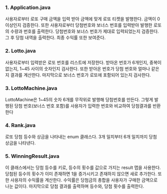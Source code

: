 ### 1. Application.java
사용자로부터 로또 구매 금액을 입력 받아 금액에 맞게 로또 티켓을 발행한다. 
금액이 0 이상인지 검증한다. 
또한 사용자로부터 당첨번호와 보너스 번호를 입력받아 발행한 로또의 수량과 번호를 출력한다.
당첨번호와 보너스 번호가 제대로 입력되었는지 검증한다.
그 후 당첨 내역을 출력한다. 최종 수익률 또한 보여준다. 
<br>

### 2. Lotto.java
사용자로부터 입력받은 로또 번호를 리스트에 저장한다.
받아온 번호가 6개인지, 중복이 없는지, 1~45 사이의 숫자인지 검사한다.
또한 받아온 번호가 당첨 번호와 얼마나 같은지 결과를 계산한다.
마지막으로 보너스 번호가 로또에 포함되어 있는지 검사한다.
<br>

### 3. LottoMachine.java
LottoMachine은 1~45의 숫자 6개를 무작위로 발행해 당첨번호를 만든다.
그렇게 발행된 당첨 번호(보너스 번호 포함)를 사용자가 입력한 번호와 비교하여 당첨결과를 반환한다
<br>

### 4. Rank.java
로또 당첨 등수와 상금을 나타내는 enum 클래스다.
3개 일치부터 6개 일치까지 당첨 상금을 나타낸다.
<br>

### 5. WinningResult.java
이 클래스에서는 당첨 등수를 키로, 등수의 횟수를 값으로 가지는 result 맵을 사용한다.
당첨된 등수의 횟수가 이미 존재하면 1을 증가시키고 존재하지 않으면 새로 추가한다.
또한 사용자의 수익률을 계산한다. 
수익률은 당첨금의 총합을 사용자가 구매한 금액으로 나눈 값이다.
마지막으로 당첨 결과를 출력하며 등수와, 당첨 횟수를 출력한다.
